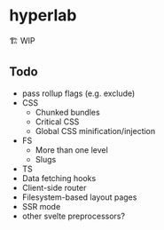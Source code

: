 # hyperlab

🏗 WIP

## Todo

- pass rollup flags (e.g. exclude)
- CSS
  - Chunked bundles
  - Critical CSS
  - Global CSS minification/injection
- FS
  - More than one level
  - Slugs
- TS
- Data fetching hooks
- Client-side router
- Filesystem-based layout pages
- SSR mode
- other svelte preprocessors?
